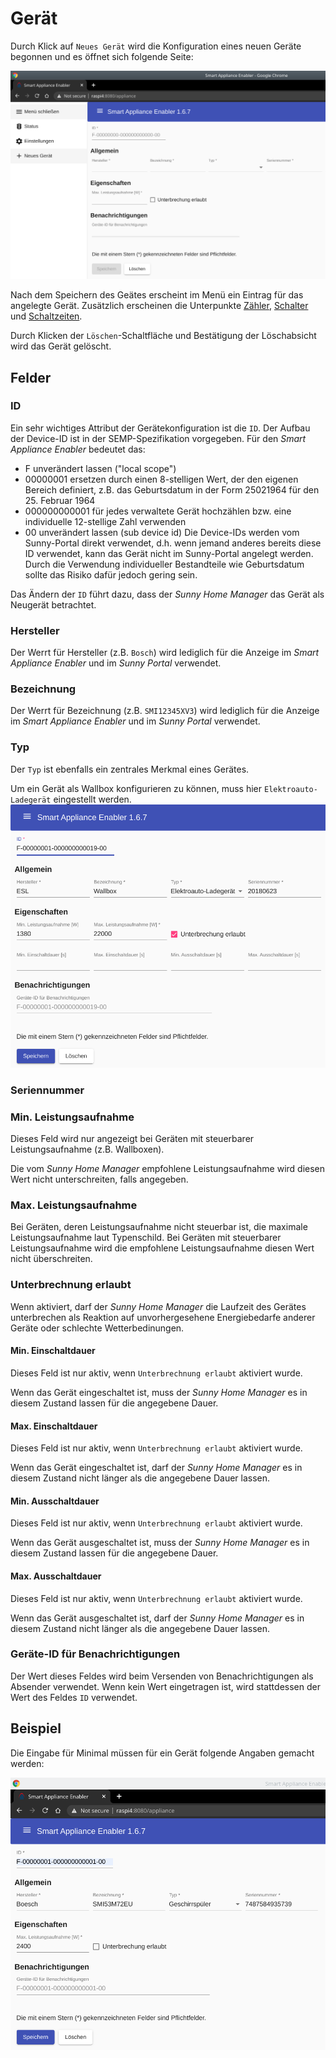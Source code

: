 # Gerät

Durch Klick auf ```Neues Gerät``` wird die Konfiguration eines neuen Geräte begonnen und es öffnet sich folgende Seite:

![Neues Gerät](../pics/fe/NeuesGeraet.png)

Nach dem Speichern des Geätes erscheint im Menü ein Eintrag für das angelegte Gerät. Zusätzlich erscheinen die Unterpunkte [Zähler](#zähler), [Schalter](#schalter) und [Schaltzeiten](#schaltzeiten).

Durch Klicken der `Löschen`-Schaltfläche und Bestätigung der Löschabsicht wird das Gerät gelöscht.

## Felder

### ID
Ein sehr wichtiges Attribut der Gerätekonfiguration ist die `ID`. Der Aufbau der Device-ID ist in der SEMP-Spezifikation vorgegeben. Für den *Smart Appliance Enabler* bedeutet das:
* F unverändert lassen ("local scope")
* 00000001 ersetzen durch einen 8-stelligen Wert, der den eigenen Bereich definiert, z.B. das Geburtsdatum in der Form 25021964 für den 25. Februar 1964
* 000000000001 für jedes verwaltete Gerät hochzählen bzw. eine individuelle 12-stellige Zahl verwenden
* 00 unverändert lassen (sub device id)
  Die Device-IDs werden vom Sunny-Portal direkt verwendet, d.h. wenn jemand anderes bereits diese ID verwendet, kann das Gerät nicht im Sunny-Portal angelegt werden. Durch die Verwendung individueller Bestandteile wie Geburtsdatum sollte das Risiko dafür jedoch gering sein.

Das Ändern der ```ID``` führt dazu, dass der *Sunny Home Manager* das Gerät als Neugerät betrachtet.

### Hersteller

Der Werrt für Hersteller (z.B. `Bosch`) wird lediglich für die Anzeige im *Smart Appliance Enabler* und im *Sunny Portal* verwendet.

### Bezeichnung

Der Werrt für Bezeichnung (z.B. `SMI12345XV3`) wird lediglich für die Anzeige im *Smart Appliance Enabler* und im *Sunny Portal* verwendet.

### Typ
Der `Typ` ist ebenfalls ein zentrales Merkmal eines Gerätes.

Um ein Gerät als Wallbox konfigurieren zu können, muss hier `Elektroauto-Ladegerät` eingestellt werden.
![Wallbox](../pics/fe/GeraetEV.png)

### Seriennummer

### Min. Leistungsaufnahme

Dieses Feld wird nur angezeigt bei Geräten mit steuerbarer Leistungsaufnahme (z.B. Wallboxen).

Die vom *Sunny Home Manager* empfohlene Leistungsaufnahme wird diesen Wert nicht unterschreiten, falls angegeben.

### Max. Leistungsaufnahme

Bei Geräten, deren Leistungsaufnahme nicht steuerbar ist, die maximale Leistungsaufnahme laut Typenschild. Bei Geräten mit steuerbarer Leistungsaufnahme wird die empfohlene Leistungsaufnahme diesen Wert nicht überschreiten.

### Unterbrechnung erlaubt

Wenn aktiviert, darf der *Sunny Home Manager* die Laufzeit des Gerätes unterbrechen als Reaktion auf unvorhergesehene Energiebedarfe anderer Geräte oder schlechte Wetterbedinungen.

#### Min. Einschaltdauer

Dieses Feld ist nur aktiv, wenn `Unterbrechnung erlaubt` aktiviert wurde.

Wenn das Gerät eingeschaltet ist, muss der *Sunny Home Manager* es in diesem Zustand lassen für die angegebene Dauer.

#### Max. Einschaltdauer

Dieses Feld ist nur aktiv, wenn `Unterbrechnung erlaubt` aktiviert wurde.

Wenn das Gerät eingeschaltet ist, darf der *Sunny Home Manager* es in diesem Zustand nicht länger als die angegebene Dauer lassen.

#### Min. Ausschaltdauer

Dieses Feld ist nur aktiv, wenn `Unterbrechnung erlaubt` aktiviert wurde.

Wenn das Gerät ausgeschaltet ist, muss der *Sunny Home Manager* es in diesem Zustand lassen für die angegebene Dauer.

#### Max. Ausschaltdauer

Dieses Feld ist nur aktiv, wenn `Unterbrechnung erlaubt` aktiviert wurde.

Wenn das Gerät ausgeschaltet ist, darf der *Sunny Home Manager* es in diesem Zustand nicht länger als die angegebene Dauer lassen.

### Geräte-ID für Benachrichtigungen

Der Wert dieses Feldes wird beim Versenden von Benachrichtigungen als Absender verwendet. Wenn kein Wert eingetragen ist, wird stattdessen der Wert des Feldes `ID` verwendet. 

## Beispiel
Die Eingabe für Minimal müssen für ein Gerät folgende Angaben gemacht werden:

![Gerät](../pics/fe/Geraet.png)
